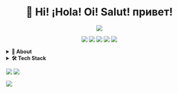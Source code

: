 <h1 align="center">👋 Hi! ¡Hola! Oi! Salut! привет!</h1>

<p align="center">
  <a href="https://vivianamarquez.com"><img src="https://img.shields.io/badge/-vivianamarquez.com-ff69b4?style=flat&logo=ApacheSpark&logoColor=white" /></a>
  </p>
  <p align="center">
<a href="https://www.linkedin.com/in/vivianamarquez"><img src="https://img.shields.io/badge/-Viviana_Márquez-0072b1?style=flat&logo=Linkedin&logoColor=white" /></a>
  <a href="https://medium.com/@vivianamarquez"><img src="https://img.shields.io/badge/-vivianamarquez-000000?style=flat&logo=Medium&logoColor=white" /></a>
    <a href="https://youtube.com/user/vivmarquez"><img src="https://img.shields.io/badge/-vivianamarquez-c4302b?style=flat&logo=YouTube&logoColor=white" /></a>
  <a href="https://instagram.com/vivianamarquez"><img src="https://img.shields.io/badge/-@vivianamarquez-7232bd?style=flat&logo=Instagram&logoColor=white" /></a>
  <a href="https://twitter.com/vivmarquez"><img src="https://img.shields.io/badge/-@vivmarquez-00acee?style=flat&logo=Twitter&logoColor=white" /></a>
</p>

<!--
**vivianamarquez/vivianamarquez** is a ✨ _special_ ✨ repository because its `README.md` (this file) appears on your GitHub profile.

Here are some ideas to get you started:

- 🔭 I’m currently working on ...
- 🌱 I’m currently learning ...
- 👯 I’m looking to collaborate on ...
- 🤔 I’m looking for help with ...
- 💬 Ask me about ...
- 📫 How to reach me: ...
- 😄 Pronouns: ...
- ⚡ Fun fact: ...
-->


<!-- About Section -->
<details>
  <summary><b>👤 About</b></summary>
    <p>
      <img align="right" width="200" src="https://raw.githubusercontent.com/vivianamarquez/vivianamarquez.github.io/master/img/portafolio/Photo%20Jun%2012,%2019%2046%2006.jpg" alt="Viviana Márquez" />
      
<blockquote>

My name is Viviana Márquez. I am a data scientist in New York, NY 🍎🗽

- 🎓 MSc in Data Science | BSc in Mathematics | AA in Journalism
- 🤓 I like NLP, Combinatorics, and Science Communication.
- ✨ I am passionate about languages and teaching.
  
#### Here is my [CV](https://drive.google.com/file/d/1QgwBhK_-UvXeh6Eh6zUdyWZLMGvwo-Ip/view).

</blockquote>

  </p>
</details>

<!-- Tech Stack -->  
<details>
  <summary><b>🛠️ Tech Stack</b></summary>
    <p>

| **Category** | **Technologies** |
| - | - |
**Programming Languages** | <img src='https://img.shields.io/badge/Python-FFD43B?style=for-the-badge&logo=python&logoColor=blue'><img src='https://img.shields.io/badge/R-276DC3?style=for-the-badge&logo=r&logoColor=white'><img src='https://img.shields.io/badge/C%2B%2B-00599C?style=for-the-badge&logo=c%2B%2B&logoColor=white'>
**Cloud Computing** | <img src='https://img.shields.io/badge/Amazon_AWS-FF9900?style=for-the-badge&logo=amazonaws&logoColor=white'><img src='https://img.shields.io/badge/Google_Cloud-4285F4?style=for-the-badge&logo=google-cloud&logoColor=white'><img src='https://img.shields.io/badge/Heroku-430098?style=for-the-badge&logo=heroku&logoColor=white'>
**Frameworks** | <img src='https://img.shields.io/badge/conda-342B029.svg?&style=for-the-badge&logo=anaconda&logoColor=white'><img src='https://img.shields.io/badge/Flask-000000?style=for-the-badge&logo=flask&logoColor=white'><img src='https://img.shields.io/badge/OpenCV-27338e?style=for-the-badge&logo=OpenCV&logoColor=white'><img src='https://img.shields.io/badge/Selenium-43B02A?style=for-the-badge&logo=Selenium&logoColor=white'>
**Visualization Tools** | <img src='https://img.shields.io/badge/Tableau-E97627?style=for-the-badge&logo=Tableau&logoColor=white'><img src='https://img.shields.io/badge/Plotly-239120?style=for-the-badge&logo=plotly&logoColor=white'>
**Miscellaneous** | <img src='https://img.shields.io/badge/GIT-E44C30?style=for-the-badge&logo=git&logoColor=white'><img src='https://img.shields.io/badge/VIM-%2311AB00.svg?&style=for-the-badge&logo=vim&logoColor=white'><img src='https://img.shields.io/badge/LaTeX-47A141?style=for-the-badge&logo=LaTeX&logoColor=white'>
  </p>
</details>

![](https://komarev.com/ghpvc/?username=vivianamarquez&style=flat&color=ff69b4) ![](https://img.shields.io/github/followers/vivianamarquez.svg?style=social&label=Follow)

<img src='https://github-readme-stats.vercel.app/api/top-langs/?username={vivianamarquez}'>
